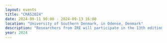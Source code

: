 ```yaml
---
layout: events
title: "CRAS2024"
date: 2024-09-11 90:00 - 2024-09-13 16:00
location: "University of Southern Denmark, in Odense, Denmark"
description: "Researchers from IRE will participate in the 13th edition of CRAS (Conference on New Technologies for Computer and Robot Assisted Surgery)"
year: 2024
---
```

